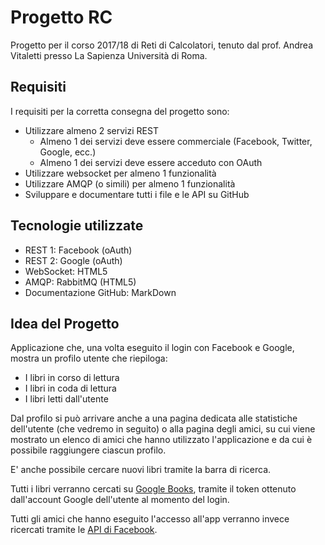 # Progetto RC

Progetto per il corso 2017/18 di Reti di Calcolatori, tenuto dal prof. Andrea Vitaletti presso La Sapienza Università di Roma.

## Requisiti

I requisiti per la corretta consegna del progetto sono:
- Utilizzare almeno 2 servizi REST
  - Almeno 1 dei servizi deve essere commerciale (Facebook, Twitter, Google, ecc.)
  - Almeno 1 dei servizi deve essere acceduto con OAuth
- Utilizzare websocket per almeno 1 funzionalità
- Utilizzare AMQP (o simili) per almeno 1 funzionalità
- Sviluppare e documentare tutti i file e le API su GitHub

## Tecnologie utilizzate

- REST 1: Facebook (oAuth)
- REST 2: Google (oAuth)
- WebSocket: HTML5
- AMQP: RabbitMQ (HTML5)
- Documentazione GitHub: MarkDown

## Idea del Progetto

Applicazione che, una volta eseguito il login con Facebook e Google, mostra un profilo utente che riepiloga:

- I libri in corso di lettura
- I libri in coda di lettura
- I libri letti dall'utente

Dal profilo si può arrivare anche a una pagina dedicata alle statistiche dell'utente (che vedremo in seguito) o alla pagina degli amici, su cui viene mostrato un elenco di amici che hanno utilizzato l'applicazione e da cui è possibile raggiungere ciascun profilo.

E' anche possibile cercare nuovi libri tramite la barra di ricerca.

Tutti i libri verranno cercati su [Google Books](https://developers.google.com/books/), tramite il token ottenuto dall'account Google dell'utente al momento del login.

Tutti gli amici che hanno eseguito l'accesso all'app verranno invece ricercati tramite le [API di Facebook](https://developers.facebook.com/docs/graph-api/).
